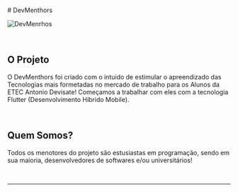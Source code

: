 <br />
# DevMenthors

![DevMenrhos](https://devmenthors.com.br/img/dev.svg)

<br />

## O Projeto
O DevMenthors foi criado com o intuido de estimular o apreendizado das Tecnologias mais formetadas no mercado de trabalho para os Alunos da ETEC Antonio Devisate!
Começamos a trabalhar com eles com a tecnologia Flutter (Desenvolvimento Híbrido Mobile).

<br />

## Quem Somos?
Todos os menotores do projeto são estusiastas em programação, sendo em sua maioria, desenvolvedores de softwares e/ou universitários!

<br />

---------------------------
